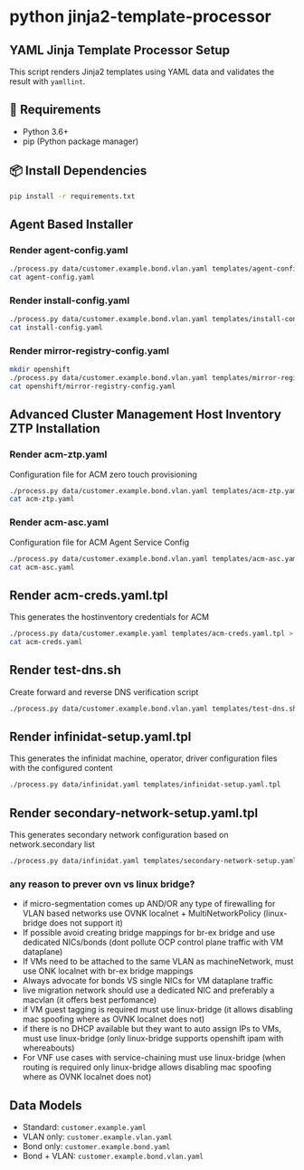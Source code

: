 # python jinja2-template-processor
## YAML Jinja Template Processor Setup
This script renders Jinja2 templates using YAML data and validates the result with `yamllint`.

## 🧰 Requirements
- Python 3.6+
- pip (Python package manager)

## 📦 Install Dependencies
```bash
pip install -r requirements.txt
```

## Agent Based Installer
### Render agent-config.yaml
```bash
./process.py data/customer.example.bond.vlan.yaml templates/agent-config-bond-vlan.yaml.tpl   > agent-config.yaml
cat agent-config.yaml
```
### Render install-config.yaml
```bash
./process.py data/customer.example.bond.vlan.yaml templates/install-config-baremetal.yaml.tpl > install-config.yaml
cat install-config.yaml
```
### Render mirror-registry-config.yaml
```bash
mkdir openshift
./process.py data/customer.example.bond.vlan.yaml templates/mirror-registry-config.yaml.tpl > openshift/mirror-registry-config.yaml
cat openshift/mirror-registry-config.yaml
```

## Advanced Cluster Management Host Inventory ZTP Installation
### Render acm-ztp.yaml
Configuration file for ACM zero touch provisioning
```bash
./process.py data/customer.example.bond.vlan.yaml templates/acm-ztp.yaml.tpl > acm-ztp.yaml
cat acm-ztp.yaml
```

### Render acm-asc.yaml
Configuration file for ACM Agent Service Config
```bash
./process.py data/customer.example.bond.vlan.yaml templates/acm-asc.yaml.tpl > acm-asc.yaml
cat acm-asc.yaml
```
## Render acm-creds.yaml.tpl
This generates the hostinventory credentials for ACM
```bash
./process.py data/customer.example.yaml templates/acm-creds.yaml.tpl > acm-creds.yaml
cat acm-creds.yaml
```

## Render test-dns.sh
Create forward and reverse DNS verification script
```bash
./process.py data/customer.example.bond.vlan.yaml templates/test-dns.sh.tpl | bash
```
## Render infinidat-setup.yaml.tpl
This generates the infinidat machine, operator, driver configuration files with the configured content
```bash
./process.py data/infinidat.yaml templates/infinidat-setup.yaml.tpl
```
## Render secondary-network-setup.yaml.tpl
This generates secondary network configuration based on network.secondary list
```bash
./process.py data/infinidat.yaml templates/secondary-network-setup.yaml.tpl
```
### any reason to prever ovn vs linux bridge?
* if micro-segmentation comes up AND/OR any type of firewalling for VLAN based networks use OVNK localnet + MultiNetworkPolicy (linux-bridge does not support it)
* If possible avoid creating bridge mappings for br-ex bridge and use dedicated NICs/bonds (dont pollute OCP control plane traffic with VM dataplane)
* If VMs need to be attached to the same VLAN as machineNetwork, must use ONK localnet with br-ex bridge mappings
* Always advocate for bonds VS single NICs for VM dataplane traffic
* live migration network should use a dedicated NIC and preferably a macvlan (it offers best perfomance)
* if VM guest tagging is required must use linux-bridge (it allows disabling mac spoofing where as OVNK localnet does not)
* if there is no DHCP available but they want to auto assign IPs to VMs, must use linux-bridge (only linux-bridge supports openshift ipam with whereabouts)
* For VNF use cases with service-chaining must use linux-bridge (when routing is required only linux-bridge allows disabling mac spoofing where as OVNK localnet does not)

## Data Models
- Standard: `customer.example.yaml`
- VLAN only: `customer.example.vlan.yaml`
- Bond only: `customer.example.bond.yaml`
- Bond + VLAN: `customer.example.bond.vlan.yaml`
